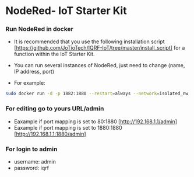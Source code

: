 # NodeRed- IoT Starter Kit

### Run NodeRed in docker
- It is recommended that you use the following installation script [https://github.com/JoTioTech/IQRF-IoT/tree/master/install_script] for a function within the IoT Starter Kit.

- You can run  several instances of NodeRed, just need to change (name, IP address, port)
- For example:
```Bash
sudo docker run -d -p 1882:1880 --restart=always --network=isolated_nw --ip=172.25.4.2 --name redgw2 jotio/iqrf_nr_iot:latest  
```
### For editing go to yours URL/admin

- Eaxample if port mapping is set to 80:1880   [http://192.168.1.1/admin]
- Eaxample if port mapping is set to 1880:1880 [http://192.168.1.1:1880/admin]

### For login to admin
- username: admin
- password: iqrf



